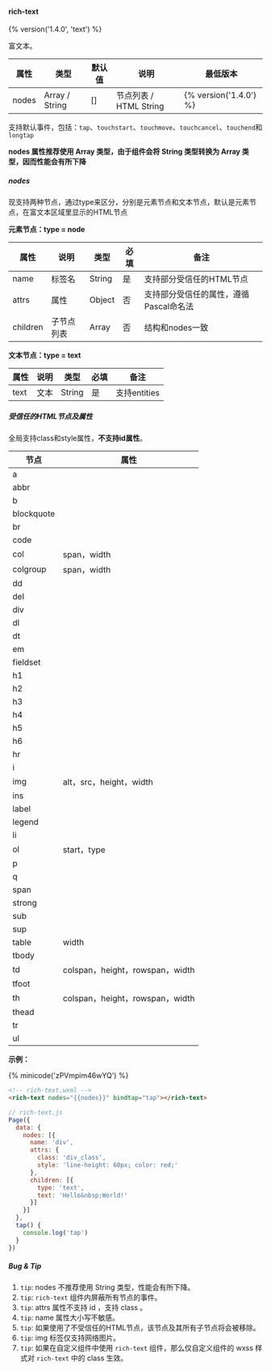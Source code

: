 #### rich-text
{% version('1.4.0', 'text') %}

富文本。

| 属性    | 类型           | 默认值 | 说明                   | 最低版本               |
| ------- | -------------- | ------ | ---------------------- | ---------------------- |
| nodes   | Array / String | []     | 节点列表 / HTML String | {% version('1.4.0') %} |

支持默认事件，包括：`tap`、`touchstart`、`touchmove`、`touchcancel`、`touchend`和`longtap`

**nodes 属性推荐使用 Array 类型，由于组件会将 String 类型转换为 Array 类型，因而性能会有所下降**

##### nodes

现支持两种节点，通过type来区分，分别是元素节点和文本节点，默认是元素节点，在富文本区域里显示的HTML节点

**元素节点：type = node**

| 属性     | 说明       | 类型   | 必填 | 备注                                   |
| -------- | ---------- | ------ | ---- | -------------------------------------- |
| name     | 标签名     | String | 是   | 支持部分受信任的HTML节点               |
| attrs    | 属性       | Object | 否   | 支持部分受信任的属性，遵循Pascal命名法 |
| children | 子节点列表 | Array  | 否   | 结构和nodes一致                        |

**文本节点：type = text**

| 属性 | 说明 | 类型   | 必填 | 备注         |
| ---- | ---- | ------ | ---- | ------------ |
| text | 文本 | String | 是   | 支持entities |

##### 受信任的HTML节点及属性

全局支持class和style属性，**不支持id属性**。

| 节点       | 属性                            |
| ---------- | ------------------------------- |
| a          |                                 |
| abbr       |                                 |
| b          |                                 |
| blockquote |                                 |
| br         |                                 |
| code       |                                 |
| col        | span，width                     |
| colgroup   | span，width                     |
| dd         |                                 |
| del        |                                 |
| div        |                                 |
| dl         |                                 |
| dt         |                                 |
| em         |                                 |
| fieldset   |                                 |
| h1         |                                 |
| h2         |                                 |
| h3         |                                 |
| h4         |                                 |
| h5         |                                 |
| h6         |                                 |
| hr         |                                 |
| i          |                                 |
| img        | alt，src，height，width         |
| ins        |                                 |
| label      |                                 |
| legend     |                                 |
| li         |                                 |
| ol         | start，type                     |
| p          |                                 |
| q          |                                 |
| span       |                                 |
| strong     |                                 |
| sub        |                                 |
| sup        |                                 |
| table      | width                           |
| tbody      |                                 |
| td         | colspan，height，rowspan，width |
| tfoot      |                                 |
| th         | colspan，height，rowspan，width |
| thead      |                                 |
| tr         |                                 |
| ul         |                                 |

**示例：**

{% minicode('zPVmpim46wYQ') %}

```html
<!-- rich-text.wxml -->
<rich-text nodes="{{nodes}}" bindtap="tap"></rich-text>
```

```javascript
// rich-text.js
Page({
  data: {
    nodes: [{
      name: 'div',
      attrs: {
        class: 'div_class',
        style: 'line-height: 60px; color: red;'
      },
      children: [{
        type: 'text',
        text: 'Hello&nbsp;World!'
      }]
    }]
  },
  tap() {
    console.log('tap')
  }
})
```

##### Bug & Tip

1. `tip`: nodes 不推荐使用 String 类型，性能会有所下降。
1. `tip`: `rich-text` 组件内屏蔽所有节点的事件。
1. `tip`: attrs 属性不支持 id ，支持 class 。
1. `tip`: name 属性大小写不敏感。
1. `tip`: 如果使用了不受信任的HTML节点，该节点及其所有子节点将会被移除。
1. `tip`: img 标签仅支持网络图片。
1. `tip`: 如果在自定义组件中使用 `rich-text` 组件，那么仅自定义组件的 wxss 样式对 `rich-text` 中的 class 生效。
